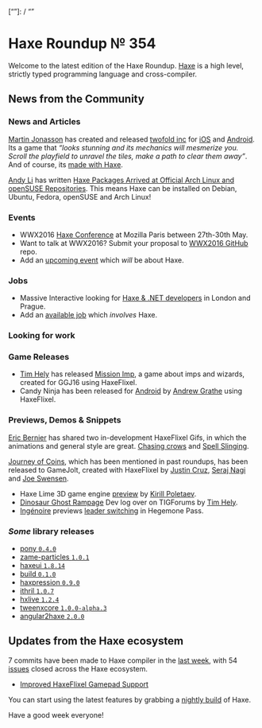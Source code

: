 [_template]: ../templates/roundup.html
[date]: / "2016-02-03 09:54:00"
[modified]: / "2015-02-03 09:54:00"
[published]: / "2015-02-03 09:54:00"
[“”]: / “”

# Haxe Roundup № 354

Welcome to the latest edition of the Haxe Roundup. [Haxe](http://haxe.org/?utm_source=haxe.io) is a high level, strictly typed programming language and cross-compiler.

## News from the Community

### News and Articles

[Martin Jonasson][tw1] has created and released
[twofold inc][l1] for [iOS][l2] and [Android][l3].
Its a game that _“looks stunning and its mechanics will mesmerize you. Scroll the playfield to unravel the tiles, make a path to clear them away”_. And of course, its [made with Haxe][l4].

[Andy Li][tw2] has written [Haxe Packages Arrived at Official Arch Linux and openSUSE Repositories][l5]. This means Haxe can be installed on Debian, Ubuntu, Fedora, openSUSE and Arch Linux!

### Events

- WWX2016 [Haxe Conference](https://github.com/silexlabs/wwx2016) at Mozilla Paris between 27th-30th May.
- Want to talk at WWX2016? Submit your proposal to [WWX2016 GitHub](https://github.com/silexlabs/wwx2016/#talks-workshops-hackathons) repo.
-	Add an [upcoming event](https://github.com/skial/haxe.io/labels/events) which _will_ be about Haxe.

### Jobs

- Massive Interactive looking for [Haxe & .NET developers](https://groups.google.com/forum/#!msg/haxelang/rofptaPdRQg/fk661KE3CQAJ) in London and Prague.
- Add an [available job](https://github.com/skial/haxe.io/labels/jobs) which _involves_ Haxe.

### Looking for work



### Game Releases

- [Tim Hely][tw4] has released [Mission Imp][l8], a game about imps and wizards, created for GGJ16 using HaxeFlixel.
- Candy Ninja has been released for [Android][l9] by [Andrew Grathe][tw5] using HaxeFlixel.

### Previews, Demos & Snippets

[Eric Bernier][tw6] has shared two in-development
HaxeFlixel Gifs, in which the animations and 
general style are great. [Chasing crows][l10] and
[Spell Slinging][l11].

[Journey of Coins][l13], which has been mentioned in past roundups, has been released to GameJolt, created with HaxeFlixel by [Justin Cruz][tw8], [Seraj Nagi][tw9] and [Joe Swensen][bc1].

- Haxe Lime 3D game engine [preview][l6] by [Kirill Poletaev][tw3].
- [Dinosaur Ghost Rampage][l7] Dev log over on TIGForums by [Tim Hely][tw4].
- [Ingénoire][tw7] previews [leader switching][l12] in Hegemone Pass.

### *Some* library releases

- [pony `0.4.0`](http://lib.haxe.org/p/pony)
- [zame-particles `1.0.1`](http://lib.haxe.org/p/zame-particles)
- [haxeui `1.8.14`](http://lib.haxe.org/p/haxeui)
- [build `0.1.0`](http://lib.haxe.org/p/build)
- [haxpression `0.9.0`](http://lib.haxe.org/p/haxpression)
- [ithril `1.0.7`](http://lib.haxe.org/p/ithril)
- [hxlive `1.2.4`](http://lib.haxe.org/p/hxlive)
- [tweenxcore `1.0.0-alpha.3`](http://lib.haxe.org/p/tweenxcore)
- [angular2haxe `2.0.0`](https://github.com/nweedon/angular2haxe/tree/rewrite-with-hxdecorate)

## Updates from the Haxe ecosystem

7 commits have been made to Haxe compiler in the [last week], with 54 [issues] closed across the Haxe ecosystem.

- [Improved HaxeFlixel Gamepad Support](https://github.com/HaxeFlixel/flixel/pull/1715)

You can start using the latest features by grabbing a [nightly build] of Haxe.

Have a good week everyone!

[last week]: https://github.com/issues?utf8=%E2%9C%93&q=closed%3A2016-02-02..2016-02-09+org%3Ahaxefoundation+is%3Aclosed+
[issues]: https://github.com/issues?utf8=%E2%9C%93&q=org%3Ahaxefoundation+org%3Aopenfl+org%3Asnowkit+org%3AKTXSoftware+org%3Ahaxeflixel+org%3Ahaxepunk+org%3Anmehost+org%3Ahaxeui+org%3Ahaxetink+is%3Aclosed+closed%3A2016-02-02..2016-02-09+
[nightly build]: http://build.haxe.org

[bc1]: https://jswensen.bandcamp.com/ "@jswensen"

[tw9]: https://twitter.com/NaxeCode "@NaxeCode"
[tw8]: https://twitter.com/JuiceBoos "@JuiceBoos"
[tw7]: https://twitter.com/ingenoire "@ingenoire"
[tw6]: https://twitter.com/ericmbernier "@ericmbernier"
[tw5]: https://twitter.com/agrothe "@agrothe"
[tw4]: https://twitter.com/SeiferTim "@SeiferTim"
[tw3]: https://twitter.com/kircode "@kircode"
[tw2]: https://twitter.com/andy_li "@andy_li"
[tw1]: https://twitter.com/grapefrukt/ "@grapefrukt"

[l13]: http://gamejolt.com/games/journey-of-coins/124226 "Journey of Coins on GameJolt"
[l12]: https://twitter.com/ingenoire/status/696091468382003200 "Leader Switching in Hegemone Pass"
[l11]: https://twitter.com/ericmbernier/status/696027485872517120 "Spell slinging"
[l10]: https://twitter.com/ericmbernier/status/695630925187706880 "Go away, crows!"
[l9]: https://play.google.com/store/apps/details?id=com.bordereastcreative.candyninjanightrunner "Candy Ninja on the Play Store"
[l8]: http://mission-imp.tims-world.com/ "Mission Imp"
[l7]: https://forums.tigsource.com/index.php?topic=52503.0 "Dinosaur Ghost Rampage on TIGForums"
[l6]: https://twitter.com/kircode/status/694617834589179904 "Haxe Lime 3D preview"
[l5]: http://blog.onthewings.net/2016/02/02/haxe_packages_arrived_at_official_arch_linux_and_opensuse_repos/ "Haxe Packages Arrived at Official Arch Linux and openSUSE Repositories"
[l4]: https://twitter.com/grapefrukt/status/694598022735515648 "Twofold Inc made with Haxe"
[l3]: https://play.google.com/store/apps/details?id=com.grapefrukt.games.twofold "Twofold Inc on the Play Store"
[l2]: https://itunes.apple.com/us/app/twofold-inc./id1042322028?ls=1&mt=8 "Twofold Inc on the App Store"
[l1]: http://twofoldinc.com/ "Twofold Inc"
